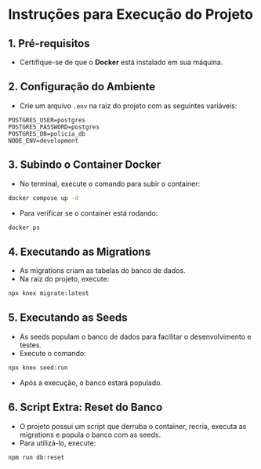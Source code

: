 # Instruções para Execução do Projeto

## 1. Pré-requisitos

-   Certifique-se de que o **Docker** está instalado em sua máquina.

## 2. Configuração do Ambiente

-   Crie um arquivo `.env` na raiz do projeto com as seguintes variáveis:

```env
POSTGRES_USER=postgres
POSTGRES_PASSWORD=postgres
POSTGRES_DB=policia_db
NODE_ENV=development
```

## 3. Subindo o Container Docker

-   No terminal, execute o comando para subir o container:

```bash
docker compose up -d
```

-   Para verificar se o container está rodando:

```bash
docker ps
```

## 4. Executando as Migrations

-   As migrations criam as tabelas do banco de dados.
-   Na raiz do projeto, execute:

```bash
npx knex migrate:latest
```

## 5. Executando as Seeds

-   As seeds populam o banco de dados para facilitar o desenvolvimento e testes.
-   Execute o comando:

```bash
npx knex seed:run
```

-   Após a execução, o banco estará populado.

## 6. Script Extra: Reset do Banco

-   O projeto possui um script que derruba o container, recria, executa as migrations e popula o banco com as seeds.
-   Para utilizá-lo, execute:

```bash
npm run db:reset
```
